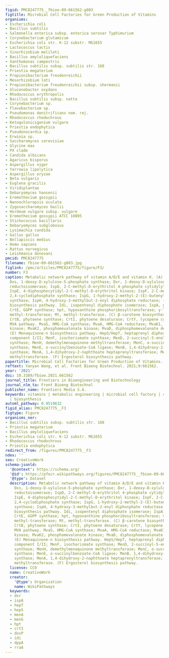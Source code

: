```yaml
---
figid: PMC8247775__fbioe-09-661562-g003
figtitle: Microbial Cell Factories for Green Production of Vitamins
organisms:
- Escherichia coli
- Bacillus subtilis
- Salmonella enterica subsp. enterica serovar Typhimurium
- Corynebacterium glutamicum
- Escherichia coli str. K-12 substr. MG1655
- Lactococcus lactis
- Sinorhizobium meliloti
- Bacillus amyloliquefaciens
- Xanthomonas campestris
- Bacillus subtilis subsp. subtilis str. 168
- Priestia megaterium
- Propionibacterium freudenreichii
- Mesorhizobium loti
- Propionibacterium freudenreichii subsp. shermanii
- Gluconobacter oxydans
- Rhodococcus erythropolis
- Bacillus subtilis subsp. natto
- Corynebacterium sp.
- Flavobacterium sp.
- Pseudomonas denitrificans nom. rej.
- Rhodococcus rhodochrous
- Ketogulonicigenium vulgare
- Priestia endophytica
- Pseudonocardia sp.
- Erwinia sp.
- Saccharomyces cerevisiae
- Glycine max
- PX clade
- Candida albicans
- Agaricus bisporus
- Aspergillus niger
- Yarrowia lipolytica
- Aspergillus oryzae
- Beta vulgaris
- Euglena gracilis
- Viridiplantae
- Debaryomyces hansenii
- Eremothecium gossypii
- Nannochloropsis oculata
- Zygosaccharomyces bailii
- Hordeum vulgare subsp. vulgare
- Eremothecium gossypii ATCC 10895
- Stichococcus bacillaris
- Debaryomyces subglobosus
- Lysimachia candida
- Gallus gallus
- Bellapiscis medius
- Homo sapiens
- Rattus norvegicus
- Leishmania donovani
pmcid: PMC8247775
filename: fbioe-09-661562-g003.jpg
figlink: /pmc/articles/PMC8247775/figure/F3/
number: F3
caption: Metabolic network pathway of vitamin A/D/E and vitamin K. (A) MEP pathway.
  Dxs, 1-deoxy-D-xylulose-5-phosphate synthase; Dxr, 1-deoxy-D-xylulose-5-phosphate
  reductoisomerase; IspD, 2-C-methyl-D-erythritol 4-phosphate cytidylyltransferase;
  IspE, 4-diphosphocytidyl-2-C-methyl-D-erythritol kinase; IspF, 2-C-methyl-D-erythritol
  2,4-cyclodiphosphate synthase; IspG, 1-hydroxy-2-methyl-2-(E)-butenyl 4-diphosphate
  synthase; IspH, 4-hydroxy-3-methylbut-2-enyl diphosphate reductase; (B) α-tocopherol
  biosynthesis pathway. Idi, isopentenyl diphosphate isomerase; IspA, geranyltranstransferase;
  CrtE, GGPP synthase; hpt, hypoxanthine phosphoribosyltransferase; γ-Tmt, γ-tocopherol
  methyl-transferase; Mt, methyl-transferase. (C) β-carotene biosynthesis pathway.
  CrtB, phytoene synthase; CrtI, phytoene desaturase; CrtY, lycopene cyclase. (D)
  MVA pathway. MvaS, HMG-CoA synthase; MvaA, HMG-CoA reductase; MvaK1, mevalonate
  kinase; MvaK2, phosphomevalonate kinase; MvaD, diphosphomevalonate decarboxylase;
  (E) Menaquinone-n biosynthesis pathway. HepS/HepT, heptaprenyl diphosphate synthase
  component I/II; MenF, isochorismate synthase; MenD, 2-succinyl-5-enolpyruvyl-6-hydroxy-3-cyclohexene-1-carboxylate
  synthase; MenH, demethylmenaquinone methyltransferase; MenC, o-succinylbenzoate
  synthase; MenE, o-succinylbenzoate-CoA ligase; MenB, 1,4-dihydroxy-2-naphthoyl-CoA
  synthase; MenA, 1,4-dihydroxy-2-naphthoate heptaprenyltransferase; MenG, demethylmenaquinone
  methyltransferase. (F) Ergosterol biosynthesis pathway.
papertitle: Microbial Cell Factories for Green Production of Vitamins.
reftext: Yanyan Wang, et al. Front Bioeng Biotechnol. 2021;9:661562.
year: '2021'
doi: 10.3389/fbioe.2021.661562
journal_title: Frontiers in Bioengineering and Biotechnology
journal_nlm_ta: Front Bioeng Biotechnol
publisher_name: Frontiers Media S.A.
keywords: vitamins | metabolic engineering | microbial cell factory | chemical synthesis
  | biosynthesis
automl_pathway: 0.9519632
figid_alias: PMC8247775__F3
figtype: Figure
organisms_ner:
- Bacillus subtilis subsp. subtilis str. 168
- Priestia megaterium
- Bacillus amyloliquefaciens
- Escherichia coli str. K-12 substr. MG1655
- Rhodococcus rhodochrous
- Priestia endophytica
redirect_from: /figures/PMC8247775__F3
ndex: ''
seo: CreativeWork
schema-jsonld:
  '@context': https://schema.org/
  '@id': https://pfocr.wikipathways.org/figures/PMC8247775__fbioe-09-661562-g003.html
  '@type': Dataset
  description: Metabolic network pathway of vitamin A/D/E and vitamin K. (A) MEP pathway.
    Dxs, 1-deoxy-D-xylulose-5-phosphate synthase; Dxr, 1-deoxy-D-xylulose-5-phosphate
    reductoisomerase; IspD, 2-C-methyl-D-erythritol 4-phosphate cytidylyltransferase;
    IspE, 4-diphosphocytidyl-2-C-methyl-D-erythritol kinase; IspF, 2-C-methyl-D-erythritol
    2,4-cyclodiphosphate synthase; IspG, 1-hydroxy-2-methyl-2-(E)-butenyl 4-diphosphate
    synthase; IspH, 4-hydroxy-3-methylbut-2-enyl diphosphate reductase; (B) α-tocopherol
    biosynthesis pathway. Idi, isopentenyl diphosphate isomerase; IspA, geranyltranstransferase;
    CrtE, GGPP synthase; hpt, hypoxanthine phosphoribosyltransferase; γ-Tmt, γ-tocopherol
    methyl-transferase; Mt, methyl-transferase. (C) β-carotene biosynthesis pathway.
    CrtB, phytoene synthase; CrtI, phytoene desaturase; CrtY, lycopene cyclase. (D)
    MVA pathway. MvaS, HMG-CoA synthase; MvaA, HMG-CoA reductase; MvaK1, mevalonate
    kinase; MvaK2, phosphomevalonate kinase; MvaD, diphosphomevalonate decarboxylase;
    (E) Menaquinone-n biosynthesis pathway. HepS/HepT, heptaprenyl diphosphate synthase
    component I/II; MenF, isochorismate synthase; MenD, 2-succinyl-5-enolpyruvyl-6-hydroxy-3-cyclohexene-1-carboxylate
    synthase; MenH, demethylmenaquinone methyltransferase; MenC, o-succinylbenzoate
    synthase; MenE, o-succinylbenzoate-CoA ligase; MenB, 1,4-dihydroxy-2-naphthoyl-CoA
    synthase; MenA, 1,4-dihydroxy-2-naphthoate heptaprenyltransferase; MenG, demethylmenaquinone
    methyltransferase. (F) Ergosterol biosynthesis pathway.
  license: CC0
  name: CreativeWork
  creator:
    '@type': Organization
    name: WikiPathways
  keywords:
  - dxr
  - ispA
  - hepT
  - hepS
  - menA
  - menG
  - hpt
  - crtI
  - dosP
  - idi
  - dppA
  - rraA
---
```

